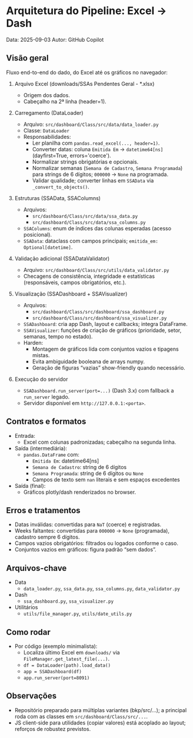 # Arquitetura do Pipeline: Excel → Dash

Data: 2025-09-03
Autor: GitHub Copilot

## Visão geral
Fluxo end-to-end do dado, do Excel até os gráficos no navegador:

1) Arquivo Excel (downloads/SSAs Pendentes Geral - *.xlsx)
   - Origem dos dados.
   - Cabeçalho na 2ª linha (header=1).

2) Carregamento (DataLoader)
   - Arquivo: `src/dashboard/Class/src/data/data_loader.py`
   - Classe: `DataLoader`
   - Responsabilidades:
     - Ler planilha com `pandas.read_excel(..., header=1)`.
     - Converter datas: coluna `Emitida Em` → `datetime64[ns]` (dayfirst=True, errors='coerce').
     - Normalizar strings obrigatórias e opcionais.
     - Normalizar semanas (`Semana de Cadastro`, `Semana Programada`) para strings de 6 dígitos; `000000` → `None` na programada.
     - Validar qualidade; converter linhas em `SSAData` via `_convert_to_objects()`.

3) Estruturas (SSAData, SSAColumns)
   - Arquivos:
     - `src/dashboard/Class/src/data/ssa_data.py`
     - `src/dashboard/Class/src/data/ssa_columns.py`
   - `SSAColumns`: enum de índices das colunas esperadas (acesso posicional).
   - `SSAData`: dataclass com campos principais; `emitida_em: Optional[datetime]`.

4) Validação adicional (SSADataValidator)
   - Arquivo: `src/dashboard/Class/src/utils/data_validator.py`
   - Checagens de consistência, integridade e estatísticas (responsáveis, campos obrigatórios, etc.).

5) Visualização (SSADashboard + SSAVisualizer)
   - Arquivos:
     - `src/dashboard/Class/src/dashboard/ssa_dashboard.py`
     - `src/dashboard/Class/src/dashboard/ssa_visualizer.py`
   - `SSADashboard`: cria app Dash, layout e callbacks; integra DataFrame.
   - `SSAVisualizer`: funções de criação de gráficos (prioridade, setor, semanas, tempo no estado).
   - Harden:
     - Montagem de gráficos lida com conjuntos vazios e tipagens mistas.
     - Evita ambiguidade booleana de arrays numpy.
     - Geração de figuras “vazias” show-friendly quando necessário.

6) Execução do servidor
   - `SSADashboard.run_server(port=...)` (Dash 3.x) com fallback a `run_server` legado.
   - Servidor disponível em `http://127.0.0.1:<porta>`.

## Contratos e formatos
- Entrada:
  - Excel com colunas padronizadas; cabeçalho na segunda linha.
- Saída (intermediária):
  - `pandas.DataFrame` com:
    - `Emitida Em`: datetime64[ns]
    - `Semana de Cadastro`: string de 6 dígitos
    - `Semana Programada`: string de 6 dígitos ou `None`
    - Campos de texto sem `nan` literais e sem espaços excedentes
- Saída (final):
  - Gráficos plotly/dash renderizados no browser.

## Erros e tratamentos
- Datas inválidas: convertidas para `NaT` (coerce) e registradas.
- Weeks faltantes: convertidas para `000000` → `None` (programada), cadastro sempre 6 dígitos.
- Campos vazios obrigatórios: filtrados ou logados conforme o caso.
- Conjuntos vazios em gráficos: figura padrão “sem dados”.

## Arquivos-chave
- Data
  - `data_loader.py`, `ssa_data.py`, `ssa_columns.py`, `data_validator.py`
- Dash
  - `ssa_dashboard.py`, `ssa_visualizer.py`
- Utilitários
  - `utils/file_manager.py`, `utils/date_utils.py`

## Como rodar
- Por código (exemplo minimalista):
  - Localiza último Excel em `downloads/` via `FileManager.get_latest_file(...)`.
  - `df = DataLoader(path).load_data()`
  - `app = SSADashboard(df)`
  - `app.run_server(port=8091)`

## Observações
- Repositório preparado para múltiplas variantes (bkp/src/...); a principal roda com as classes em `src/dashboard/Class/src/...`.
- JS client-side para utilidades (copiar valores) está acoplado ao layout; reforços de robustez previstos.
